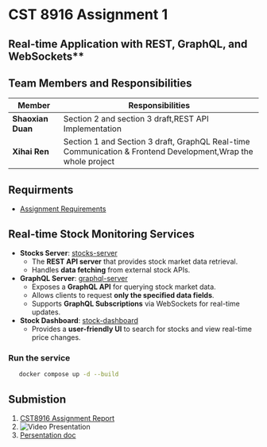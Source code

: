 # CST 8916 Assignment 1

## Real-time Application with REST, GraphQL, and WebSockets**

## Team Members and Responsibilities
| Member | Responsibilities |
|--------|-------------|
| **Shaoxian Duan** | Section 2 and section 3 draft,REST API Implementation |
| **Xihai Ren** | Section 1 and Section 3 draft, GraphQL Real-time Communication & Frontend Development,Wrap the whole project |

## Requirments

- [Assignment Requirements](docs/Requirements.md)

## Real-time Stock Monitoring Services
- **Stocks Server**: [stocks-server](stocks-server/README.md)
  - The **REST API server** that provides stock market data retrieval.  
  - Handles **data fetching** from external stock APIs.  
- **GraphQL Server**: [graphql-server](graphql-server/README.md)
  - Exposes a **GraphQL API** for querying stock market data.  
  - Allows clients to request **only the specified data fields**.  
  - Supports **GraphQL Subscriptions** via WebSockets for real-time updates.  
- **Stock Dashboard**: [stock-dashboard](stock-dashboard/README.md)
  - Provides a **user-friendly UI** to search for stocks and view real-time price changes.  

### Run the service 

```sh
   docker compose up -d --build
```

## Submistion 

1. [CST8916 Assignment Report](docs/Report.md)
2. ![Video Presentation](https://youtu.be/hFhvJR-Rhf4)
3. [Persentation doc](docs/Presentation.pdf)


